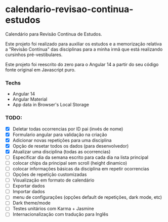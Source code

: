 # calendario-revisao-continua-estudos
Calendário para Revisão Contínua de Estudos.

Este projeto foi realizado para auxiliar os estudos e a memorização relativa a "Revisão Contínua" das disciplinas para a minha irmã que está realizando cursinhos pré-vestibulares.

Este projeto foi reescrito do zero para o Angular 14 a partir do seu código fonte original em Javascript puro.

### Techs
* Angular 14
* Angular Material
* App data in Browser's Local Storage

### TODO:
- [x] Deletar todas ocorrencias por ID pai (invés de nome)
- [x] Formulario angular para validação na criação
- [x] Adicionar novas repetições para uma disciplina
- [x] Opção de resetar todos os dados (para desenvolvedor)
- [x] Atualizar uma disciplina (todas as ocorrencias)
- [ ] Especificar dia da semana escrito para cada dia na lista principal
- [ ] colocar chips da principal sem scroll (height dinamico)
- [ ] colocar informações básicas da disciplina em repetir ocorrencias
- [ ] Opções de repetição customizadas
- [ ] Visualização em formato de calendário
- [ ] Exportar dados
- [ ] Importar dados
- [ ] menu de configurações (opções default de repetições, dark mode, etc)
- [ ] Dark theme/mode
- [ ] Testes unitários com Karma + Jasmine
- [ ] Internacionalização com tradução para Inglês
